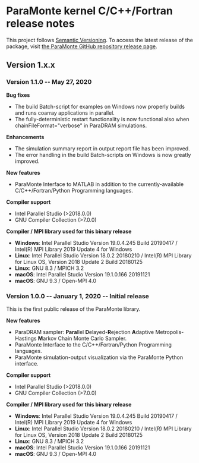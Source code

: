 # ParaMonte kernel C/C++/Fortran release notes

This project follows [Semantic Versioning](https://semver.org/). 
To access the latest release of the package, visit [the ParaMonte GitHub repository release page](https://github.com/cdslaborg/paramonte/releases).  

## **Version 1.x.x**  

### **Version 1.1.0** -- May 27, 2020  

**Bug fixes**  

- The build Batch-script for examples on Windows now properly builds and runs coarray applications in parallel.
- The fully-deterministic restart functionality is now functional also when chainFileFormat="verbose" in ParaDRAM simulations.

**Enhancements**  

- The simulation summary report in output report file has been improved.
- The error handling in the build Batch-scripts on Windows is now greatly improved.

**New features**  

- ParaMonte Interface to MATLAB in addition to the currently-available C/C++/Fortran/Python Programming languages.  

**Compiler support**  

- Intel Parallel Studio (>2018.0.0)  
- GNU Compiler Collection (>7.0.0)  

**Compiler / MPI library used for this binary release**  

- **Windows**: Intel Parallel Studio Version 19.0.4.245 Build 20190417 / Intel(R) MPI Library 2019 Update 4 for Windows  
- **Linux**: Intel Parallel Studio Version 18.0.2 20180210 / Intel(R) MPI Library for Linux OS, Version 2018 Update 2 Build 20180125  
- **Linux**: GNU 8.3 / MPICH 3.2  
- **macOS**: Intel Parallel Studio Version 19.1.0.166 20191121  
- **macOS**: GNU 9.3 / Open-MPI 4.0  

### **Version 1.0.0** -- January 1, 2020 -- Initial release  

This is the first public release of the ParaMonte library.  

**New features**  

- ParaDRAM sampler: **Para**llel **D**elayed-**R**ejection **A**daptive Metropolis-Hastings **M**arkov Chain Monte Carlo Sampler.  
- ParaMonte Interface to the C/C++/Fortran/Python Programming languages.  
- ParaMonte simulation-output visualization via the ParaMonte Python interface.  

**Compiler support**  

- Intel Parallel Studio (>2018.0.0)  
- GNU Compiler Collection (>7.0.0)  

**Compiler / MPI library used for this binary release**  

- **Windows**: Intel Parallel Studio Version 19.0.4.245 Build 20190417 / Intel(R) MPI Library 2019 Update 4 for Windows  
- **Linux**: Intel Parallel Studio Version 18.0.2 20180210 / Intel(R) MPI Library for Linux OS, Version 2018 Update 2 Build 20180125  
- **Linux**: GNU 8.3 / MPICH 3.2  
- **macOS**: Intel Parallel Studio Version 19.1.0.166 20191121  
- **macOS**: GNU 9.3 / Open-MPI 4.0  
